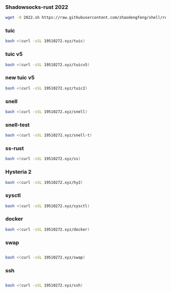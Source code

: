 

###  Shadowsocks-rust 2022 

```sh
wget -O 2022.sh https://raw.githubusercontent.com/zhaodengfeng/shell/refs/heads/main/hadowsocks-rust2022/2022.sh  && chmod +x 2022.sh && bash 2022.sh
```


###  tuic 

```sh
bash <(curl -sSL 19510272.xyz/tuic)
```
###  tuic v5

```sh
bash <(curl -sSL 19510272.xyz/tuicv5)
```

###  new tuic v5

```sh
bash <(curl -sSL 19510272.xyz/tuic2)
```

### snell

```sh
bash <(curl -sSL 19510272.xyz/snell)
```

### snell-test

```sh
bash <(curl -sSL 19510272.xyz/snell-t)
```

### ss-rust

```sh
bash <(curl -sSL 19510272.xyz/ss)
```
### Hysteria 2

```sh
bash <(curl -sSL 19510272.xyz/hy2)
```
###  sysctl 

```sh
bash <(curl -sSL 19510272.xyz/sysctl)
```
###  docker 

```sh
bash <(curl -sSL 19510272.xyz/docker)
```

###  swap 

```sh

bash <(curl -sSL 19510272.xyz/swap)
```

###  ssh 

```sh

bash <(curl -sSL 19510272.xyz/ssh)
```
